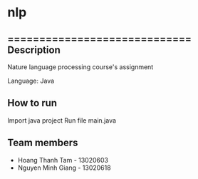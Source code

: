 # nlp
=============================
Description
-----------------------------
Nature language processing course's assignment

Language: Java

How to run
-----------------------------
Import java project
Run file main.java

Team members
-----------------------------
* Hoang Thanh Tam   - 13020603
* Nguyen Minh Giang - 13020618
